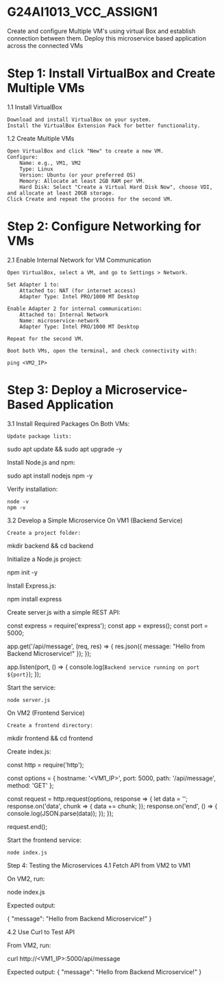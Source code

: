 # G24AI1013_VCC_ASSIGN1
Create and configure Multiple VM's using virtual Box and establish connection between them. Deploy this microservice based application across the connected VMs

# Step 1: Install VirtualBox and Create Multiple VMs
1.1 Install VirtualBox

    Download and install VirtualBox on your system.
    Install the VirtualBox Extension Pack for better functionality.

1.2 Create Multiple VMs

    Open VirtualBox and click "New" to create a new VM.
    Configure:
        Name: e.g., VM1, VM2
        Type: Linux
        Version: Ubuntu (or your preferred OS)
        Memory: Allocate at least 2GB RAM per VM.
        Hard Disk: Select "Create a Virtual Hard Disk Now", choose VDI, and allocate at least 20GB storage.
    Click Create and repeat the process for the second VM.

# Step 2: Configure Networking for VMs
2.1 Enable Internal Network for VM Communication

    Open VirtualBox, select a VM, and go to Settings > Network.

    Set Adapter 1 to:
        Attached to: NAT (for internet access)
        Adapter Type: Intel PRO/1000 MT Desktop

    Enable Adapter 2 for internal communication:
        Attached to: Internal Network
        Name: microservice-network
        Adapter Type: Intel PRO/1000 MT Desktop

    Repeat for the second VM.

    Boot both VMs, open the terminal, and check connectivity with:

    ping <VM2_IP>

# Step 3: Deploy a Microservice-Based Application
3.1 Install Required Packages
On Both VMs:

    Update package lists:

sudo apt update && sudo apt upgrade -y

Install Node.js and npm:

sudo apt install nodejs npm -y

Verify installation:

    node -v
    npm -v

3.2 Develop a Simple Microservice
On VM1 (Backend Service)

    Create a project folder:

mkdir backend && cd backend

Initialize a Node.js project:

npm init -y

Install Express.js:

npm install express

Create server.js with a simple REST API:

const express = require('express');
const app = express();
const port = 5000;

app.get('/api/message', (req, res) => {
    res.json({ message: "Hello from Backend Microservice!" });
});

app.listen(port, () => {
    console.log(`Backend service running on port ${port}`);
});

Start the service:

    node server.js

On VM2 (Frontend Service)

    Create a frontend directory:

mkdir frontend && cd frontend

Create index.js:

const http = require('http');

const options = {
    hostname: '<VM1_IP>',
    port: 5000,
    path: '/api/message',
    method: 'GET'
};

const request = http.request(options, response => {
    let data = '';
    response.on('data', chunk => { data += chunk; });
    response.on('end', () => { console.log(JSON.parse(data)); });
});

request.end();

Start the frontend service:

    node index.js

Step 4: Testing the Microservices
4.1 Fetch API from VM2 to VM1

On VM2, run:

node index.js

Expected output:

{ "message": "Hello from Backend Microservice!" }

4.2 Use Curl to Test API

From VM2, run:

curl http://<VM1_IP>:5000/api/message

Expected output:
{ "message": "Hello from Backend Microservice!" }
